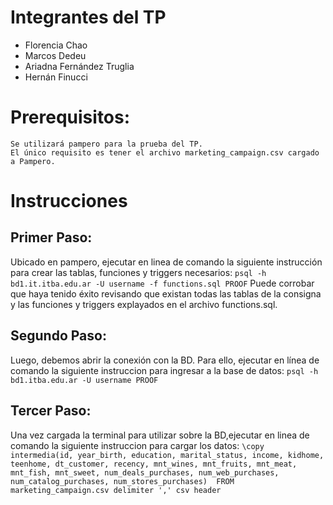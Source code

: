 # Integrantes del TP
- Florencia Chao
- Marcos Dedeu
- Ariadna Fernández Truglia
- Hernán Finucci


# Prerequisitos:
	Se utilizará pampero para la prueba del TP. 
	El único requisito es tener el archivo marketing_campaign.csv cargado a Pampero.

# Instrucciones
## Primer Paso:

Ubicado en pampero, ejecutar en linea de comando la siguiente instrucción para crear las tablas, funciones y triggers necesarios:
	 ```psql -h bd1.it.itba.edu.ar -U username -f functions.sql PROOF```
Puede corrobar que haya tenido éxito revisando que existan todas las tablas de la consigna y las funciones y triggers explayados en el archivo functions.sql.

## Segundo Paso:
Luego, debemos abrir la conexión con la BD. Para ello, ejecutar en línea de comando la siguiente instruccion para ingresar a la base de datos:
	 ```psql -h bd1.itba.edu.ar -U username PROOF ```

## Tercer Paso:
 Una vez cargada la terminal para utilizar sobre la BD,ejecutar en linea de comando la siguiente instruccion para cargar los datos:
	  ```
	\copy intermedia(id, year_birth, education, marital_status, income, kidhome, teenhome, dt_customer, recency, mnt_wines, mnt_fruits, mnt_meat, mnt_fish, mnt_sweet, num_deals_purchases, num_web_purchases, num_catalog_purchases, num_stores_purchases)  FROM marketing_campaign.csv delimiter ',' csv header  ```
